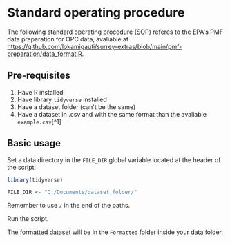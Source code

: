 # Standard operating procedure

The following standard operating procedure (SOP) referes to the EPA's PMF data preparation for OPC data, 
avaliable at https://github.com/lokamigauti/surrey-extras/blob/main/pmf-preparation/data_format.R.

## Pre-requisites
1. Have R installed
2. Have library `tidyverse` installed
3. Have a dataset folder (can't be the same)
4. Have a dataset in .csv and with the same format than the avaliable `example.csv`[^1]

## Basic usage
Set a data directory in the `FILE_DIR` global variable located at the header of the script:

```R
library(tidyverse)

FILE_DIR <- "C:/Documents/dataset_folder/"
```
Remember to use `/` in the end of the paths.

Run the script.

The formatted dataset will be in the `Formatted` folder inside your data folder.
